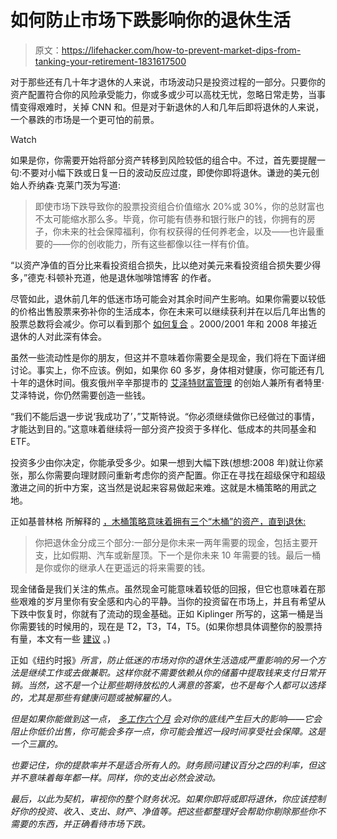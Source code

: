# 如何防止市场下跌影响你的退休生活

> 原文：<https://lifehacker.com/how-to-prevent-market-dips-from-tanking-your-retirement-1831617500>

对于那些还有几十年才退休的人来说，市场波动只是投资过程的一部分。只要你的资产配置符合你的风险承受能力，你或多或少可以高枕无忧，忽略日常走势，当事情变得艰难时，关掉 CNN 和。但是对于新退休的人和几年后即将退休的人来说，一个暴跌的市场是一个更可怕的前景。

Watch

如果是你，你需要开始将部分资产转移到风险较低的组合中。不过，首先要提醒一句:不要对小幅下跌或日复一日的波动反应过度，即使你即将退休。谦逊的美元创始人乔纳森·克莱门茨为写道:

> 即使市场下跌导致你的股票投资组合价值缩水 20%或 30%，你的总财富也不太可能缩水那么多。毕竟，你可能有债券和银行账户的钱，你拥有的房子，你未来的社会保障福利，你有权获得的任何养老金，以及——也许最重要的——你的创收能力，所有这些都像以往一样有价值。

“以资产净值的百分比来看投资组合损失，比以绝对美元来看投资组合损失要少得多，”德克·科顿补充道，他是退休咖啡馆博客 的作者。

尽管如此，退休前几年的低迷市场可能会对其余时间产生影响。如果你需要以较低的价格出售股票来弥补你的生活成本，你在未来可以继续获利并在以后几年出售的股票总数将会减少。你可以看到那个 [如何复合](https://lifehacker.com/the-fastest-way-to-save-1-million-1829372702) 。2000/2001 年和 2008 年接近退休的人对此深有体会。

虽然一些流动性是你的朋友，但这并不意味着你需要全是现金，我们将在下面详细讨论。事实上，你不应该。例如，如果你 60 多岁，身体相对健康，你可能还有几十年的退休时间。俄亥俄州辛辛那提市的 [艾泽特财富管理](http://www.eisertwealthmanagement.com/) 的创始人兼所有者特里·艾泽特说，你仍然需要创造一些钱。

“我们不能后退一步说‘我成功了’，”艾斯特说。“你必须继续做你已经做过的事情，才能达到目的。”这意味着继续将一部分资产投资于多样化、低成本的共同基金和 ETF。

投资多少由你决定，你能承受多少。如果一想到大幅下跌(想想:2008 年)就让你紧张，那么你需要向理财顾问重新考虑你的资产配置。你正在寻找在超级保守和超级激进之间的折中方案，这当然是说起来容易做起来难。这就是木桶策略的用武之地。

正如基普林格 所解释的 [，木桶策略意味着拥有三个“木桶”的资产，直到退休:](https://www.kiplinger.com/article/retirement/T037-C000-S002-how-to-implement-the-bucket-system-in-retirement.html)

> 你把退休金分成三个部分:一部分是你未来一两年需要的现金，包括主要开支，比如假期、汽车或新屋顶。下一个是你未来 10 年需要的钱。最后一桶是你或你的继承人在更遥远的将来需要的钱。

现金储备是我们关注的焦点。虽然现金可能意味着较低的回报，但它也意味着在那些艰难的岁月里你有安全感和内心的平静。当你的投资留在市场上，并且有希望从下跌中恢复时，你就有了流动的现金基础。正如 Kiplinger 所写的，这第一桶是当你需要钱的时候用的，现在是 T2，T3，T4，T5。(如果你想具体调整你的股票持有量，本文有一些 [建议](https://twocents.lifehacker.com/what-to-do-before-the-next-market-crash-1823562387) 。)

正如《纽约时报》[](https://www.nytimes.com/2019/01/07/your-money/stock-market-retirement.html)*所言，防止低迷的市场对你的退休生活造成严重影响的另一个方法是继续工作或去做兼职。这样你就不需要依赖从你的储蓄中提取钱来支付日常开销。当然，这不是一个让那些期待放松的人满意的答案，也不是每个人都可以选择的，尤其是那些有健康问题或被解雇的人。*

*但是如果你能做到这一点， [多工作六个月](https://lifehacker.com/delaying-retirement-by-a-few-months-can-substantially-i-1825684101) 会对你的底线产生巨大的影响——它会阻止你低价出售，你可能会多存一点，你可能会推迟一段时间享受社会保障。这是一个三赢的。*

*也要记住，你的提款率并不是适合所有人的。财务顾问建议百分之四的利率，但这并不意味着每年都一样。同样，你的支出必然会波动。*

*最后，以此为契机，审视你的整个财务状况。如果你即将或即将退休，你应该控制好你的投资、收入、支出、财产、净值等。把这些都整理好会帮助你剔除那些你不需要的东西，并正确看待市场下跌。*